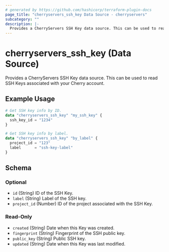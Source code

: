 ```yaml
---
# generated by https://github.com/hashicorp/terraform-plugin-docs
page_title: "cherryservers_ssh_key Data Source - cherryservers"
subcategory: ""
description: |-
  Provides a CherryServers SSH Key data source. This can be used to read SSH Keys associated with your Cherry account.
---
```


# cherryservers_ssh_key (Data Source)

Provides a CherryServers SSH Key data source. This can be used to read SSH Keys associated with your Cherry account.

## Example Usage

```terraform
# Get SSH key info by ID.
data "cherryservers_ssh_key" "my_ssh_key" {
  ssh_key_id = "1234"
}

# Get SSH key info by label.
data "cherryservers_ssh_key" "by_label" {
  project_id = "123"
  label      = "ssh-key-label"
}
```

<!-- schema generated by tfplugindocs -->
## Schema

### Optional

- `id` (String) ID of the SSH Key.
- `label` (String) Label of the SSH key.
- `project_id` (Number) ID of the project associated with the SSH Key.

### Read-Only

- `created` (String) Date when this Key was created.
- `fingerprint` (String) Fingerprint of the SSH public key.
- `public_key` (String) Public SSH key.
- `updated` (String) Date when this Key was last modified.
